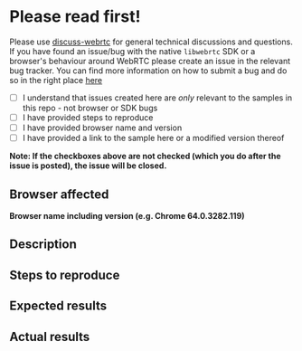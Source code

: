 # Please read first!
Please use [discuss-webrtc](https://groups.google.com/forum/#!forum/discuss-webrtc) for general technical discussions and questions.
If you have found an issue/bug with the native `libwebrtc` SDK or a browser's behaviour around WebRTC please create an issue in the relevant bug tracker. You can find more information on how to submit a bug and do so in the right place [here](https://webrtc.googlesource.com/src/+/refs/heads/main/docs/bug-reporting.md)

- [ ] I understand that issues created here are _only_ relevant to the samples in this repo - not browser or SDK bugs 
- [ ] I have provided steps to reproduce
- [ ] I have provided browser name and version
- [ ] I have provided a link to the sample here or a modified version thereof

**Note: If the checkboxes above are not checked (which you do after the issue is posted), the issue will be closed.**

## Browser affected

**Browser name including version (e.g. Chrome 64.0.3282.119)**


## Description


## Steps to reproduce


## Expected results


## Actual results

